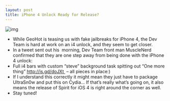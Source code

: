 ```yaml
---
layout: post
title: iPhone 4 Unlock Ready for Release?
---
```

![img](http://media.idownloadblog.com/wp-content/uploads/2010/07/One-More-Thing...-Unlock-iPhone-4-by-MuscleNerd.jpg)
* While GeoHot is teasing us with fake jailbreaks for iPhone 4, the Dev Team is hard at work on an i4 unlock, and they seem to get closer.
* In a tweet sent out his  morning, Dev Team front man MuscleNerd confirmed that they are one step away from being done with the iPhone 4 unlock:
* Full i4 bars with custom “steve” background task spitting out “One more thing” http://is.gd/doJXt  – all pieces in place:)
* If I understand this correctly it might mean they just have to package UltraSn0w and put this on Cydia… If that’s really what’s going on, it also means the release of Spirit for iOS 4 is right around the corner as well.
* Stay tuned!

